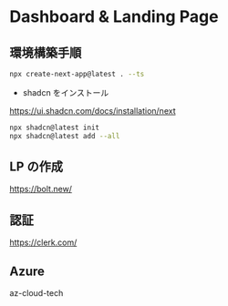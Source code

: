 # Dashboard & Landing Page

## 環境構築手順

```bash
npx create-next-app@latest . --ts
```

- shadcn をインストール

https://ui.shadcn.com/docs/installation/next

```bash
npx shadcn@latest init
npx shadcn@latest add --all
```

## LP の作成

https://bolt.new/

## 認証

https://clerk.com/

## Azure

az-cloud-tech
